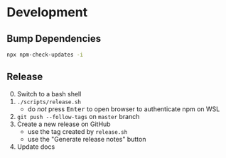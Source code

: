 # Development

## Bump Dependencies
```bash
npx npm-check-updates -i
```

## Release

0. Switch to a bash shell
1. `./scripts/release.sh`
    - do *not* press <kbd>Enter</kbd> to open browser to authenticate npm on WSL
2. `git push --follow-tags` on `master` branch
3. Create a new release on GitHub
    - use the tag created by `release.sh`
    - use the "Generate release notes" button
4. Update docs
